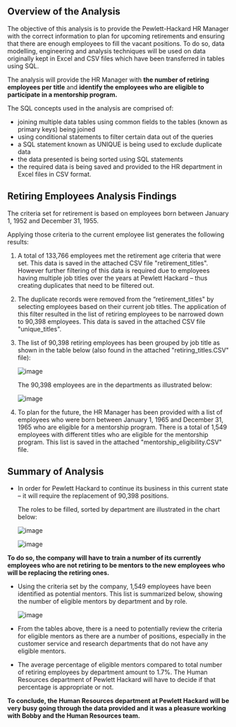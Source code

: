 ## Overview of the Analysis

The objective of this analysis is to provide the Pewlett-Hackard HR Manager with the correct information to plan for upcoming retirements and ensuring that there are enough employees to fill the vacant positions.
To do so, data modelling, engineering and analysis techniques will be used on data originally kept in Excel and CSV files which have been transferred in tables using SQL.

The analysis will provide the HR Manager with **the number of retiring employees per title** and **identify the employees who are eligible to participate in a mentorship program.**

The SQL concepts used in the analysis are comprised of:
- joining multiple data tables using common fields to the tables (known as primary keys) being joined
- using conditional statements to filter certain data out of the queries
- a SQL statement known as UNIQUE is being used to exclude duplicate data
- the data presented is being sorted using SQL statements
- the required data is being saved and provided to the HR department in Excel files in CSV  format.

## Retiring Employees Analysis Findings

The criteria set for retirement is based on employees born between January 1, 1952 and December 31, 1955. 

Applying those criteria to the current employee list generates the following results:

1.  A total of 133,766 employees met the retirement age criteria that were set. 
    This data is saved in the attached CSV file "retirement_titles". 
    However further filtering of this data is required due to employees having multiple job titles over the years at Pewlett Hackard – thus creating duplicates that need to be filtered out.
    

2. The duplicate records were removed from the “retirement_titles" by selecting employees based on their current job titles. The application of this filter resulted in the list of retiring employees to be narrowed down to 90,398 employees. 
    This data is saved in the attached CSV file "unique_titles".
   
   
3. The list of 90,398 retiring employees has been grouped by job title as shown in the table below (also found in the attached "retiring_titles.CSV" file):
     
     ![image](https://user-images.githubusercontent.com/82583576/121682005-8247b580-ca89-11eb-999b-b308c021c8c9.png)

    The 90,398 employees are in the departments as illustrated below:
    
    ![image](https://user-images.githubusercontent.com/82583576/121755629-a9cc6b80-cae5-11eb-91a7-462428096d18.png)


    

4.  To plan for the future, the HR Manager has been provided with a list of employees who were born between January 1, 1965 and December 31, 1965 who are eligible for a mentorship program. There is a total of 1,549 employees with different titles who are eligible for the mentorship program.
    This list is saved in the attached "mentorship_eligibility.CSV" file.
    
    
## Summary of Analysis
   
   - In order for Pewlett Hackard to continue its business in this current state – it will require the replacement of 90,398 positions.
   
     The roles to be filled, sorted by department are illustrated in the chart below:
   
     ![image](https://user-images.githubusercontent.com/82583576/121759939-223b2880-caf6-11eb-9512-ff25478fcaab.png)
   
     ![image](https://user-images.githubusercontent.com/82583576/121759960-3ed76080-caf6-11eb-96eb-a7a7e8ac8009.png)

   
    
   **To do so, the company will have to train a number of its currently employees who are not retiring to be mentors to the new employees who will be replacing the retiring ones.**
   
   - Using the criteria set by the company, 1,549 employees have been identified as potential mentors. This list is summarized below, showing the number of eligible mentors by department and by role.
    
     ![image](https://user-images.githubusercontent.com/82583576/121759378-6da00780-caf3-11eb-9474-52a530333327.png)
     
   - From the tables above, there is a need to potentially review the criteria for eligible mentors as there are a number of positions, especially in the customer service and research departments that do not have any eligible mentors.
   - The average percentage of eligible mentors compared to total number of retiring employees by department amount to 1.7%. The Human Resources department of Pewlett Hackard will have to decide if that percentage is appropriate or not.    
   
**To conclude, the Human Resources department at Pewlett Hackard will be very busy going through the data provided and it was a pleasure working with Bobby and the Human Resources team.**











